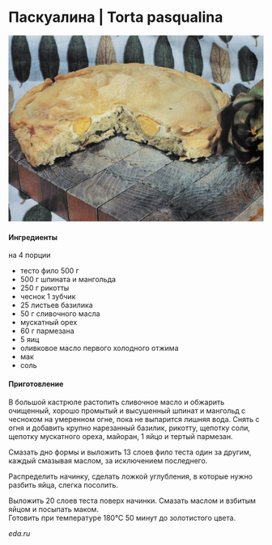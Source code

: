 ﻿---
image: ../pics/torta-pasculiana.jpg
---
# Паскуалина \| Torta pasqualina

![Паскуалина](../pics/torta-pasculiana.jpg)

#### Ингредиенты
на 4 порции

* тесто фило 500 г
* 500 г шпината и мангольда
* 250 г рикотты
* чеснок 1 зубчик
* 25 листьев базилика
* 50 г сливочного масла
* мускатный орех
* 60 г пармезана
* 5 яиц
* оливковое масло первого холодного отжима
* мак
* соль

#### Приготовление

В большой кастрюле растопить сливочное масло и обжарить очищенный, хорошо промытый и высушенный шпинат и мангольд с чесноком на умеренном огне, пока не выпарится лишняя вода. Снять с огня и добавить крупно нарезанный базилик, рикотту, щепотку соли, щепотку мускатного ореха, майоран, 1 яйцо и тертый пармезан.

Смазать дно формы и выложить 13 слоев фило теста один за другим, каждый смазывая маслом, за исключением последнего.

Распределить начинку, сделать ложкой углубления, в которые нужно разбить яйца, слегка посолить.

Выложить 20 слоев теста поверх начинки. Смазать маслом и взбитым яйцом и посыпать маком.  
Готовить при температуре 180°C 50 минут до золотистого цвета.

*eda.ru*
